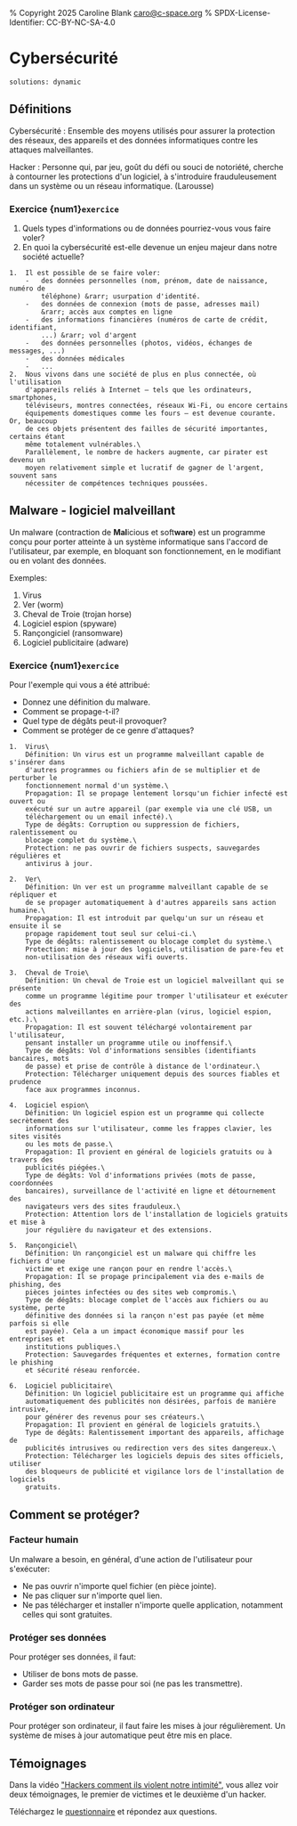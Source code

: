 % Copyright 2025 Caroline Blank <caro@c-space.org>
% SPDX-License-Identifier: CC-BY-NC-SA-4.0

# Cybersécurité

```{metadata}
solutions: dynamic
```

## Définitions

Cybersécurité
: Ensemble des moyens utilisés pour assurer la protection des réseaux, des
appareils et des données informatiques contre les attaques malveillantes.

Hacker
: Personne qui, par jeu, goût du défi ou souci de notoriété, cherche à
contourner les protections d'un logiciel, à s'introduire frauduleusement dans un
système ou un réseau informatique. (Larousse)

### Exercice {num1}`exercice`

1.  Quels types d'informations ou de données pourriez-vous vous faire voler?
2.  En quoi la cybersécurité est-elle devenue un enjeu majeur dans notre
    société actuelle?

```{solution}
1.  Il est possible de se faire voler:
    -   des données personnelles (nom, prénom, date de naissance, numéro de
        téléphone) &rarr; usurpation d'identité.
    -   des données de connexion (mots de passe, adresses mail)
        &rarr; accès aux comptes en ligne
    -   des informations financières (numéros de carte de crédit, identifiant,
        ...) &rarr; vol d'argent
    -   des données personnelles (photos, vidéos, échanges de messages, ...)
    -   des données médicales
    -   ...
2.  Nous vivons dans une société de plus en plus connectée, où l'utilisation
    d'appareils reliés à Internet — tels que les ordinateurs, smartphones,
    téléviseurs, montres connectées, réseaux Wi-Fi, ou encore certains
    équipements domestiques comme les fours — est devenue courante. Or, beaucoup
    de ces objets présentent des failles de sécurité importantes, certains étant
    même totalement vulnérables.\
    Parallèlement, le nombre de hackers augmente, car pirater est devenu un
    moyen relativement simple et lucratif de gagner de l'argent, souvent sans
    nécessiter de compétences techniques poussées.
```

## Malware - logiciel malveillant

Un malware (contraction de **Mal**icious et soft**ware**) est un programme conçu
pour porter atteinte à un système informatique sans l'accord de l'utilisateur,
par exemple, en bloquant son fonctionnement, en le modifiant ou en volant des
données.

Exemples:

1. Virus
2. Ver (worm)
3. Cheval de Troie (trojan horse)
4. Logiciel espion (spyware)
5. Rançongiciel (ransomware)
6. Logiciel publicitaire (adware)

### Exercice {num1}`exercice`

Pour l'exemple qui vous a été attribué:
- Donnez une définition du malware.
- Comment se propage-t-il?
- Quel type de dégâts peut-il provoquer?
- Comment se protéger de ce genre d'attaques?

```{solution}
1.  Virus\
    Définition: Un virus est un programme malveillant capable de s'insérer dans
    d'autres programmes ou fichiers afin de se multiplier et de perturber le
    fonctionnement normal d'un système.\
    Propagation: Il se propage lentement lorsqu'un fichier infecté est ouvert ou
    exécuté sur un autre appareil (par exemple via une clé USB, un
    téléchargement ou un email infecté).\
    Type de dégâts: Corruption ou suppression de fichiers, ralentissement ou
    blocage complet du système.\
    Protection: ne pas ouvrir de fichiers suspects, sauvegardes régulières et
    antivirus à jour.

2.  Ver\
    Définition: Un ver est un programme malveillant capable de se répliquer et
    de se propager automatiquement à d'autres appareils sans action humaine.\
    Propagation: Il est introduit par quelqu'un sur un réseau et ensuite il se
    propage rapidement tout seul sur celui-ci.\
    Type de dégâts: ralentissement ou blocage complet du système.\
    Protection: mise à jour des logiciels, utilisation de pare-feu et
    non-utilisation des réseaux wifi ouverts.

3.  Cheval de Troie\
    Définition: Un cheval de Troie est un logiciel malveillant qui se présente
    comme un programme légitime pour tromper l'utilisateur et exécuter des
    actions malveillantes en arrière-plan (virus, logiciel espion, etc.).\
    Propagation: Il est souvent téléchargé volontairement par l'utilisateur,
    pensant installer un programme utile ou inoffensif.\
    Type de dégâts: Vol d'informations sensibles (identifiants bancaires, mots
    de passe) et prise de contrôle à distance de l'ordinateur.\
    Protection: Télécharger uniquement depuis des sources fiables et prudence
    face aux programmes inconnus.

4.  Logiciel espion\
    Définition: Un logiciel espion est un programme qui collecte secrètement des
    informations sur l'utilisateur, comme les frappes clavier, les sites visités
    ou les mots de passe.\
    Propagation: Il provient en général de logiciels gratuits ou à travers des
    publicités piégées.\
    Type de dégâts: Vol d'informations privées (mots de passe, coordonnées
    bancaires), surveillance de l'activité en ligne et détournement des
    navigateurs vers des sites frauduleux.\
    Protection: Attention lors de l'installation de logiciels gratuits et mise à
    jour régulière du navigateur et des extensions.

5.  Rançongiciel\
    Définition: Un rançongiciel est un malware qui chiffre les fichiers d'une
    victime et exige une rançon pour en rendre l'accès.\
    Propagation: Il se propage principalement via des e-mails de phishing, des
    pièces jointes infectées ou des sites web compromis.\
    Type de dégâts: blocage complet de l'accès aux fichiers ou au système, perte
    définitive des données si la rançon n'est pas payée (et même parfois si elle
    est payée). Cela a un impact économique massif pour les entreprises et
    institutions publiques.\
    Protection: Sauvegardes fréquentes et externes, formation contre le phishing
    et sécurité réseau renforcée.

6.  Logiciel publicitaire\
    Définition: Un logiciel publicitaire est un programme qui affiche
    automatiquement des publicités non désirées, parfois de manière intrusive,
    pour générer des revenus pour ses créateurs.\
    Propagation: Il provient en général de logiciels gratuits.\
    Type de dégâts: Ralentissement important des appareils, affichage de
    publicités intrusives ou redirection vers des sites dangereux.\
    Protection: Télécharger les logiciels depuis des sites officiels, utiliser
    des bloqueurs de publicité et vigilance lors de l'installation de logiciels
    gratuits.
```

## Comment se protéger?

### Facteur humain

Un malware a besoin, en général, d'une action de l'utilisateur pour s'exécuter:

- Ne pas ouvrir n'importe quel fichier (en pièce jointe).
- Ne pas cliquer sur n'importe quel lien.
- Ne pas télécharger et installer n'importe quelle application, notamment celles
qui sont gratuites.

### Protéger ses données

Pour protéger ses données, il faut:
- Utiliser de bons mots de passe.
- Garder ses mots de passe pour soi (ne pas les transmettre).

### Protéger son ordinateur

Pour protéger son ordinateur, il faut faire les mises à jour régulièrement. Un
système de mises à jour automatique peut être mis en place.

## Témoignages

Dans la vidéo ["Hackers comment ils violent notre intimité"](https://www.nanoo.tv/link/v/sgfYfiQG),
vous allez voir deux témoignages, le premier de victimes et le deuxième d'un
hacker.

Téléchargez le [questionnaire](questionnaire-hackers.docx) et répondez aux questions.
